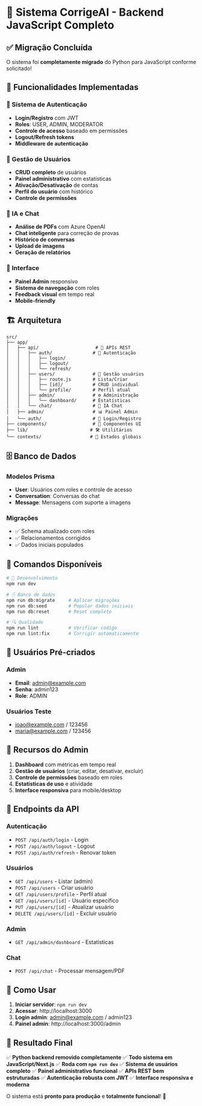 # 🚀 Sistema CorrigeAI - Backend JavaScript Completo

## ✅ Migração Concluída

O sistema foi **completamente migrado** do Python para JavaScript conforme solicitado!

## 🎯 Funcionalidades Implementadas

### 🔐 Sistema de Autenticação
- **Login/Registro** com JWT
- **Roles**: USER, ADMIN, MODERATOR
- **Controle de acesso** baseado em permissões
- **Logout/Refresh tokens**
- **Middleware de autenticação**

### 👥 Gestão de Usuários
- **CRUD completo** de usuários
- **Painel administrativo** com estatísticas
- **Ativação/Desativação** de contas
- **Perfil do usuário** com histórico
- **Controle de permissões**

### 🤖 IA e Chat
- **Análise de PDFs** com Azure OpenAI
- **Chat inteligente** para correção de provas
- **Histórico de conversas**
- **Upload de imagens**
- **Geração de relatórios**

### 🎨 Interface
- **Painel Admin** responsivo
- **Sistema de navegação** com roles
- **Feedback visual** em tempo real
- **Mobile-friendly**

## 🏗️ Arquitetura

```
src/
├── app/
│   ├── api/                     # 🔌 APIs REST
│   │   ├── auth/               # 🔐 Autenticação
│   │   │   ├── login/
│   │   │   ├── logout/
│   │   │   └── refresh/
│   │   ├── users/              # 👥 Gestão usuários
│   │   │   ├── route.js        # Lista/Criar
│   │   │   ├── [id]/           # CRUD individual
│   │   │   └── profile/        # Perfil atual
│   │   ├── admin/              # ⚙️ Administração
│   │   │   └── dashboard/      # Estatísticas
│   │   └── chat/               # 🤖 IA Chat
│   ├── admin/                  # 📊 Painel Admin
│   └── auth/                   # 🔑 Login/Registro
├── components/                 # 🎨 Componentes UI
├── lib/                       # 🛠️ Utilitários
└── contexts/                  # 📡 Estados globais
```

## 🗄️ Banco de Dados

### Modelos Prisma
- **User**: Usuários com roles e controle de acesso
- **Conversation**: Conversas do chat
- **Message**: Mensagens com suporte a imagens

### Migrações
- ✅ Schema atualizado com roles
- ✅ Relacionamentos corrigidos
- ✅ Dados iniciais populados

## 🔧 Comandos Disponíveis

```bash
# 🚀 Desenvolvimento
npm run dev

# 🗄️ Banco de dados
npm run db:migrate     # Aplicar migrações
npm run db:seed        # Popular dados iniciais
npm run db:reset       # Reset completo

# 🔍 Qualidade
npm run lint           # Verificar código
npm run lint:fix       # Corrigir automaticamente
```

## 🎯 Usuários Pré-criados

### Admin
- **Email**: admin@example.com
- **Senha**: admin123
- **Role**: ADMIN

### Usuários Teste
- joao@example.com / 123456
- maria@example.com / 123456

## 🌟 Recursos do Admin

1. **Dashboard** com métricas em tempo real
2. **Gestão de usuários** (criar, editar, desativar, excluir)
3. **Controle de permissões** baseado em roles
4. **Estatísticas de uso** e atividade
5. **Interface responsiva** para mobile/desktop

## 🔗 Endpoints da API

### Autenticação
- `POST /api/auth/login` - Login
- `POST /api/auth/logout` - Logout
- `POST /api/auth/refresh` - Renovar token

### Usuários
- `GET /api/users` - Listar (admin)
- `POST /api/users` - Criar usuário
- `GET /api/users/profile` - Perfil atual
- `GET /api/users/[id]` - Usuário específico
- `PUT /api/users/[id]` - Atualizar usuário
- `DELETE /api/users/[id]` - Excluir usuário

### Admin
- `GET /api/admin/dashboard` - Estatísticas

### Chat
- `POST /api/chat` - Processar mensagem/PDF

## 🚀 Como Usar

1. **Iniciar servidor**: `npm run dev`
2. **Acessar**: http://localhost:3000
3. **Login admin**: admin@example.com / admin123
4. **Painel admin**: http://localhost:3000/admin

## 🎉 Resultado Final

✅ **Python backend removido completamente**
✅ **Todo sistema em JavaScript/Next.js**
✅ **Roda com `npm run dev`**
✅ **Sistema de usuários completo**
✅ **Painel administrativo funcional**
✅ **APIs REST bem estruturadas**
✅ **Autenticação robusta com JWT**
✅ **Interface responsiva e moderna**

O sistema está **pronto para produção** e **totalmente funcional**! 🎯

